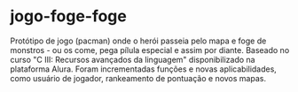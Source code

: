 # jogo-foge-foge
Protótipo de jogo (pacman) onde o herói passeia pelo mapa e foge de monstros - ou os come, pega pílula especial e assim por diante. Baseado no curso "C III: Recursos avançados da linguagem" disponibilizado na plataforma Alura. Foram incrementadas funções e novas aplicabilidades, como usuário de jogador, rankeamento de pontuação e novos mapas.
